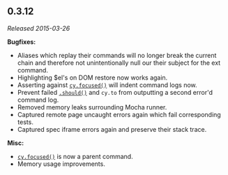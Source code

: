 ## 0.3.12

_Released 2015-03-26_

**Bugfixes:**

- Aliases which replay their commands will no longer break the current chain and
  therefore not unintentionally null our their subject for the ext command.
- Highlighting $el's on DOM restore now works again.
- Asserting against [`cy.focused()`](/api/commands/focused) will indent command
  logs now.
- Prevent failed [`.should()`](/api/commands/should) and `cy.to` from outputting
  a second error'd command log.
- Removed memory leaks surrounding Mocha runner.
- Captured remote page uncaught errors again which fail corresponding tests.
- Captured spec iframe errors again and preserve their stack trace.

**Misc:**

- [`cy.focused()`](/api/commands/focused) is now a parent command.
- Memory usage improvements.
